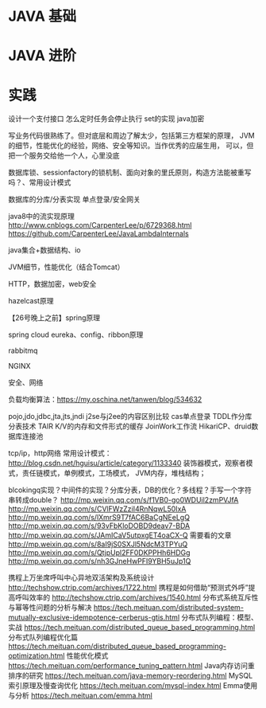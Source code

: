 # JAVA 基础

# JAVA 进阶

# 实践


设计一个支付接口
怎么定时任务会停止执行
set的实现
java加密

写业务代码很熟练了。但对底层和周边了解太少，包括第三方框架的原理，
JVM的细节，性能优化的经验，网络、安全等知识。当作优秀的应届生用，
可以，但把一个服务交给他一个人，心里没底

数据库锁、sessionfactory的锁机制、面向对象的里氏原则，构造方法能被重写吗？、常用设计模式

数据库的分库/分表实现
单点登录/安全网关

java8中的流实现原理
http://www.cnblogs.com/CarpenterLee/p/6729368.html
https://github.com/CarpenterLee/JavaLambdaInternals

java集合+数据结构、io

JVM细节，性能优化（结合Tomcat）

HTTP，数据加密，web安全

hazelcast原理

【26号晚上之前】spring原理

spring cloud eureka、config、ribbon原理

rabbitmq

NGINX

安全、网络

负载均衡算法：https://my.oschina.net/tanwen/blog/534632

pojo,jdo,jdbc,jta,jts,jndi
j2se与j2ee的内容区别比较
cas单点登录
TDDL作分库分表技术
TAIR K/V的内存和文件形式的缓存
JoinWork工作流
HikariCP、druid数据库连接池

tcp/ip，http网络
常用设计模式：http://blog.csdn.net/hguisu/article/category/1133340
  装饰器模式，观察者模式，责任链模式，单例模式，工场模式，
JVM内存，堆栈结构；

blcokingq实现？中间件的实现？分库分表，DB的优化？多线程？手写一个字符串转成double？
http://mp.weixin.qq.com/s/f1VB0-go0WDUil2zmPVJfA
http://mp.weixin.qq.com/s/CVlFWzZziI4RnNqwL50IxA
http://mp.weixin.qq.com/s/lXmrS9T7fAC6BaCgNEeLgQ
http://mp.weixin.qq.com/s/93vFbKloDOBD9deav7-BDA
http://mp.weixin.qq.com/s/JAmICaV5utpxgET4oaCX-Q
需要看的文章
http://mp.weixin.qq.com/s/8aI9jS0SXJl5NdcM3TPYuQ
http://mp.weixin.qq.com/s/QtjpUpl2FF0DKPPHh6HDGg
http://mp.weixin.qq.com/s/nh3GJneHwPFI9YBH5uJp1Q

携程上万坐席呼叫中心异地双活架构及系统设计
http://techshow.ctrip.com/archives/1722.html
携程是如何借助“预测式外呼”提高呼叫效率的
http://techshow.ctrip.com/archives/1540.html
分布式系统互斥性与幂等性问题的分析与解决
https://tech.meituan.com/distributed-system-mutually-exclusive-idempotence-cerberus-gtis.html
分布式队列编程：模型、实战
https://tech.meituan.com/distributed_queue_based_programming.html
分布式队列编程优化篇
https://tech.meituan.com/distributed_queue_based_programming-optimization.html
性能优化模式
https://tech.meituan.com/performance_tuning_pattern.html
Java内存访问重排序的研究
https://tech.meituan.com/java-memory-reordering.html
MySQL索引原理及慢查询优化
https://tech.meituan.com/mysql-index.html
Emma使用与分析
https://tech.meituan.com/emma.html
